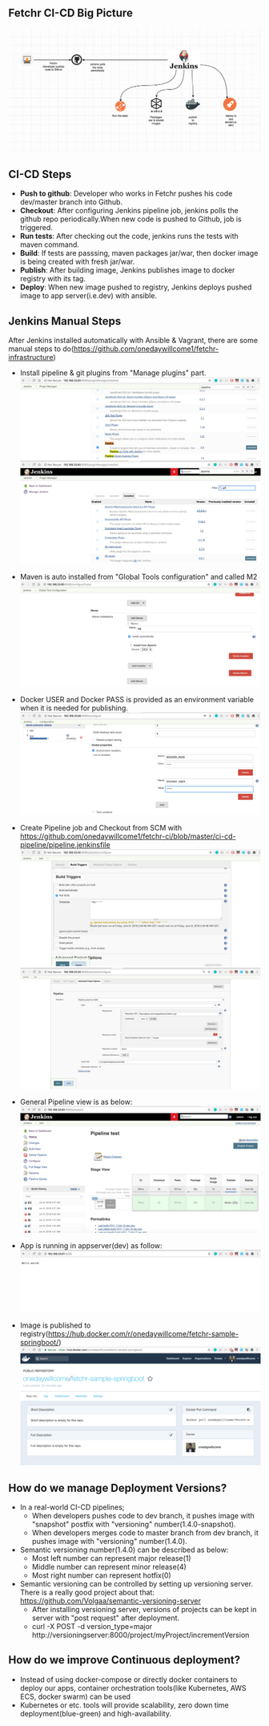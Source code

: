 ## Fetchr CI-CD Big Picture
![Alt text](docs/fetchr-cicd.png?raw=true "CI-CD")

## CI-CD Steps
- **Push to github**: Developer who works in Fetchr pushes his code dev/master branch into Github.
- **Checkout**: After configuring Jenkins pipeline job, jenkins polls the github repo periodically.When new code is pushed to Github, job is triggered.
- **Run tests**: After checking out the code, jenkins runs the tests with maven command.
- **Build**: If tests are passsing, maven packages jar/war, then docker image is being created with fresh jar/war.
- **Publish**: After building image, Jenkins publishes image to docker registry with its tag.
- **Deploy**: When new image pushed to registry, Jenkins deploys pushed image to app server(i.e.dev) with ansible.


## Jenkins Manual Steps
After Jenkins installed automatically with Ansible & Vagrant, there are some manual steps to do(https://github.com/onedaywillcome1/fetchr-infrastructure)

- Install pipeline & git plugins from "Manage plugins" part.
![Alt text](docs/pipeline.png?raw=true "Pipeline")
![Alt text](docs/git.png?raw=true "Git")
- Maven is auto installed from "Global Tools configuration" and called M2
![Alt text](docs/maven.png?raw=true "M2")
- Docker USER and Docker PASS is provided as an environment variable when it is needed for publishing.
![Alt text](docs/env-vars.png?raw=true "Env-Var")
- Create Pipeline job and Checkout from SCM with https://github.com/onedaywillcome1/fetchr-ci/blob/master/ci-cd-pipeline/pipeline.jenkinsfile
![Alt text](docs/pipeline1.png?raw=true "Pipeline1")
![Alt text](docs/pipeline2.png?raw=true "Pipeline2")

- General Pipeline view is as below:
![Alt text](docs/pipeline3.png?raw=true "Pipeline3")

- App is running in appserver(dev) as follow:
![Alt text](docs/app.png?raw=true "Pipeline3")

- Image is published to registry(https://hub.docker.com/r/onedaywillcome/fetchr-sample-springboot/)
![Alt text](docs/registry.png?raw=true "Registry")


## How do we manage Deployment Versions?
* In a real-world CI-CD pipelines;
    * When developers pushes code to dev branch, it pushes image with "snapshot" postfix with "versioning" number(1.4.0-snapshot).
    * When developers merges code to master branch from dev branch, it pushes image with "versioning" number(1.4.0).
* Semantic versioning number(1.4.0) can be described as below:
    * Most left number can represent major release(1)
    * Middle number can represent minor release(4)
    * Most right number can represent hotfix(0)
* Semantic versioning can be controlled by setting up versioning server. There is a really good project about that: https://github.com/Volgaa/semantic-versioning-server
    * After installing versioning server, versions of projects can be kept in server with "post request" after deployment.
    * curl -X POST -d version_type=major http://versioningserver:8000/project/myProject/incrementVersion


## How do we improve Continuous deployment?
* Instead of using docker-compose or directly docker containers to deploy our apps, container orchestration tools(like Kubernetes, AWS ECS, docker swarm) can be used
* Kubernetes or etc. tools will provide scalability, zero down time deployment(blue-green) and high-availability.
